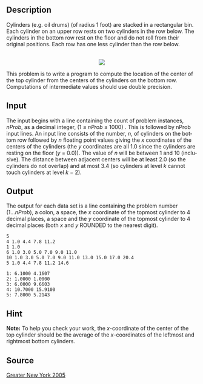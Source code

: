 <h2>Description</h2><p>Cylinders (e.g. oil drums) (of radius 1 foot) are stacked in a rectangular bin. Each cylinder on an upper row rests on two cylinders in the row below. The cylinders in the bottom row rest on the floor and do not roll from their original positions. Each row has one less cylinder than the row below.
<br>
<br></p><center><img src="images/2850_1.gif"></center><p>
</p><p>This problem is to write a program to compute the location of the center of the top cylinder from the centers of the cylinders on the bottom row. Computations of intermediate values should use double precision.</p><h2>Input</h2><span lang="en-us"><p>The input begins with a line containing the count of problem instances, <i>nProb</i>, as a decimal integer, (1 ≤ <i>nProb</i> ≤ 1000) . This is followed by nProb  input lines. An input line consists of the number, <i>n</i>, of cylinders on the bottom row followed by <i>n</i> floating point values giving the <i>x</i> coordinates of the centers of the cylinders (the <i>y</i> coordinates are all 1.0 since the cylinders are resting on the floor (<i>y</i> = 0.0)). The value of <i>n</i> will be between 1 and 10 (inclusive). The distance between adjacent centers will be at least 2.0 (so the cylinders do not overlap) and at most 3.4 (so cylinders at level <i>k</i> cannot touch cylinders at level <i>k</i> − 2).</p></span><h2>Output</h2><p>The output for each data set is a line containing the problem number (1...<i>nProb</i>), a colon, a space, the <i>x</i> coordinate of the topmost cylinder to 4 decimal places, a space and the <i>y</i> coordinate of the topmost cylinder to 4 decimal places (both <i>x</i> and <i>y</i> ROUNDED to the nearest digit).</p><pre><code class="language-input1">5
4 1.0 4.4 7.8 11.2
1 1.0
6 1.0 3.0 5.0 7.0 9.0 11.0
10 1.0 3.0 5.0 7.0 9.0 11.0 13.0 15.0 17.0 20.4
5 1.0 4.4 7.8 11.2 14.6</code></pre><pre><code class="language-output1">1: 6.1000 4.1607
2: 1.0000 1.0000
3: 6.0000 9.6603
4: 10.7000 15.9100
5: 7.8000 5.2143</code></pre><h2>Hint</h2><p><b>Note:</b> To help you check your work, the <i>x</i>-coordinate of the center of the top cylinder should be the average of the <i>x</i>-coordinates of the leftmost and rightmost bottom cylinders.</p><h2>Source</h2><a href="searchproblem?field=source&amp;key=Greater+New+York+2005">Greater New York 2005</a>